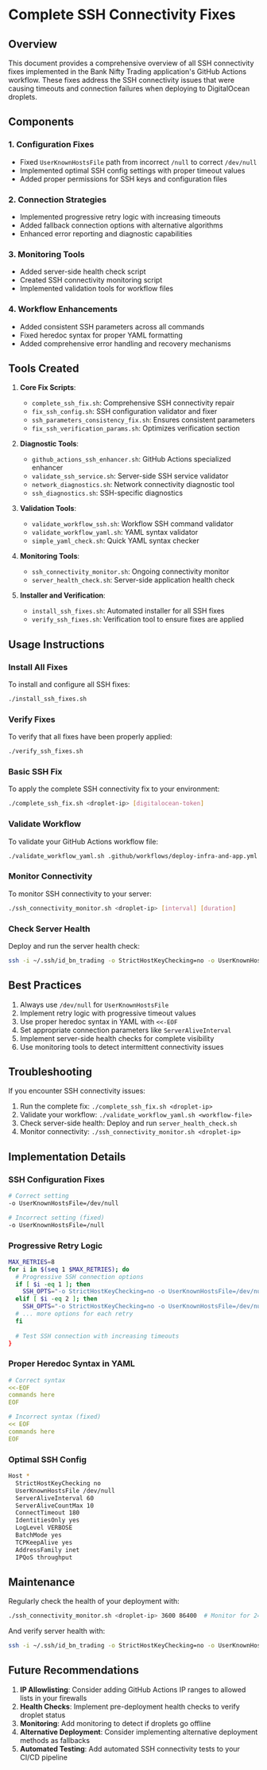 # Complete SSH Connectivity Fixes

## Overview

This document provides a comprehensive overview of all SSH connectivity fixes implemented in the Bank Nifty Trading application's GitHub Actions workflow. These fixes address the SSH connectivity issues that were causing timeouts and connection failures when deploying to DigitalOcean droplets.

## Components

### 1. Configuration Fixes
- Fixed `UserKnownHostsFile` path from incorrect `/null` to correct `/dev/null`
- Implemented optimal SSH config settings with proper timeout values
- Added proper permissions for SSH keys and configuration files

### 2. Connection Strategies
- Implemented progressive retry logic with increasing timeouts
- Added fallback connection options with alternative algorithms
- Enhanced error reporting and diagnostic capabilities

### 3. Monitoring Tools
- Added server-side health check script
- Created SSH connectivity monitoring script
- Implemented validation tools for workflow files

### 4. Workflow Enhancements
- Added consistent SSH parameters across all commands
- Fixed heredoc syntax for proper YAML formatting
- Added comprehensive error handling and recovery mechanisms

## Tools Created

1. **Core Fix Scripts**:
   - `complete_ssh_fix.sh`: Comprehensive SSH connectivity repair
   - `fix_ssh_config.sh`: SSH configuration validator and fixer
   - `ssh_parameters_consistency_fix.sh`: Ensures consistent parameters
   - `fix_ssh_verification_params.sh`: Optimizes verification section

2. **Diagnostic Tools**:
   - `github_actions_ssh_enhancer.sh`: GitHub Actions specialized enhancer
   - `validate_ssh_service.sh`: Server-side SSH service validator
   - `network_diagnostics.sh`: Network connectivity diagnostic tool
   - `ssh_diagnostics.sh`: SSH-specific diagnostics

3. **Validation Tools**:
   - `validate_workflow_ssh.sh`: Workflow SSH command validator
   - `validate_workflow_yaml.sh`: YAML syntax validator
   - `simple_yaml_check.sh`: Quick YAML syntax checker

4. **Monitoring Tools**:
   - `ssh_connectivity_monitor.sh`: Ongoing connectivity monitor
   - `server_health_check.sh`: Server-side application health check

5. **Installer and Verification**:
   - `install_ssh_fixes.sh`: Automated installer for all SSH fixes
   - `verify_ssh_fixes.sh`: Verification tool to ensure fixes are applied

## Usage Instructions

### Install All Fixes
To install and configure all SSH fixes:
```bash
./install_ssh_fixes.sh
```

### Verify Fixes
To verify that all fixes have been properly applied:
```bash
./verify_ssh_fixes.sh
```

### Basic SSH Fix
To apply the complete SSH connectivity fix to your environment:
```bash
./complete_ssh_fix.sh <droplet-ip> [digitalocean-token]
```

### Validate Workflow
To validate your GitHub Actions workflow file:
```bash
./validate_workflow_yaml.sh .github/workflows/deploy-infra-and-app.yml
```

### Monitor Connectivity
To monitor SSH connectivity to your server:
```bash
./ssh_connectivity_monitor.sh <droplet-ip> [interval] [duration]
```

### Check Server Health
Deploy and run the server health check:
```bash
ssh -i ~/.ssh/id_bn_trading -o StrictHostKeyChecking=no -o UserKnownHostsFile=/dev/null root@<droplet-ip> 'bash -s' < server_health_check.sh
```

## Best Practices

1. Always use `/dev/null` for `UserKnownHostsFile`
2. Implement retry logic with progressive timeout values
3. Use proper heredoc syntax in YAML with `<<-EOF`
4. Set appropriate connection parameters like `ServerAliveInterval`
5. Implement server-side health checks for complete visibility
6. Use monitoring tools to detect intermittent connectivity issues

## Troubleshooting

If you encounter SSH connectivity issues:

1. Run the complete fix: `./complete_ssh_fix.sh <droplet-ip>`
2. Validate your workflow: `./validate_workflow_yaml.sh <workflow-file>`
3. Check server-side health: Deploy and run `server_health_check.sh`
4. Monitor connectivity: `./ssh_connectivity_monitor.sh <droplet-ip>`

## Implementation Details

### SSH Configuration Fixes
```bash
# Correct setting
-o UserKnownHostsFile=/dev/null

# Incorrect setting (fixed)
-o UserKnownHostsFile=/null
```

### Progressive Retry Logic
```bash
MAX_RETRIES=8
for i in $(seq 1 $MAX_RETRIES); do
  # Progressive SSH connection options
  if [ $i -eq 1 ]; then
    SSH_OPTS="-o StrictHostKeyChecking=no -o UserKnownHostsFile=/dev/null -o ConnectTimeout=30"
  elif [ $i -eq 2 ]; then
    SSH_OPTS="-o StrictHostKeyChecking=no -o UserKnownHostsFile=/dev/null -o ConnectTimeout=60"
  # ... more options for each retry
  fi
  
  # Test SSH connection with increasing timeouts
}
```

### Proper Heredoc Syntax in YAML
```yaml
# Correct syntax
<<-EOF
commands here
EOF

# Incorrect syntax (fixed)
<< EOF
commands here
EOF
```

### Optimal SSH Config
```bash
Host *
  StrictHostKeyChecking no
  UserKnownHostsFile /dev/null
  ServerAliveInterval 60
  ServerAliveCountMax 10
  ConnectTimeout 180
  IdentitiesOnly yes
  LogLevel VERBOSE
  BatchMode yes
  TCPKeepAlive yes
  AddressFamily inet
  IPQoS throughput
```

## Maintenance

Regularly check the health of your deployment with:
```bash
./ssh_connectivity_monitor.sh <droplet-ip> 3600 86400  # Monitor for 24 hours with checks every hour
```

And verify server health with:
```bash
ssh -i ~/.ssh/id_bn_trading -o StrictHostKeyChecking=no -o UserKnownHostsFile=/dev/null root@<droplet-ip> 'bash -s' < server_health_check.sh
```

## Future Recommendations

1. **IP Allowlisting**: Consider adding GitHub Actions IP ranges to allowed lists in your firewalls
2. **Health Checks**: Implement pre-deployment health checks to verify droplet status
3. **Monitoring**: Add monitoring to detect if droplets go offline
4. **Alternative Deployment**: Consider implementing alternative deployment methods as fallbacks
5. **Automated Testing**: Add automated SSH connectivity tests to your CI/CD pipeline
